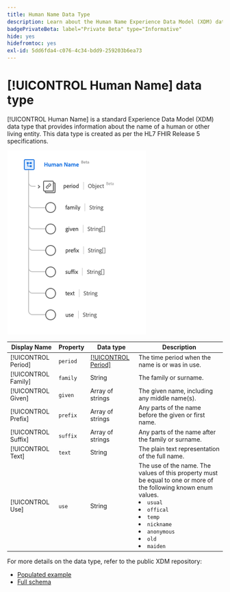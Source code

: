 ```yaml
---
title: Human Name Data Type
description: Learn about the Human Name Experience Data Model (XDM) data type.
badgePrivateBeta: label="Private Beta" type="Informative"
hide: yes
hidefromtoc: yes
exl-id: 5dd6fda4-c076-4c34-bdd9-259203b6ea73
---
```

# [!UICONTROL Human Name] data type

[!UICONTROL Human Name] is a standard Experience Data Model (XDM) data type that provides information about the name of a human or other living entity. This data type is created as per the HL7 FHIR Release 5 specifications.

![Human Name data type structure](../../../images/healthcare/data-types/human-name.png)

| Display Name | Property | Data type | Description |
| --- | --- | --- | --- |
| [!UICONTROL Period] | `period` | [[!UICONTROL Period]](../data-types/period.md) | The time period when the name is or was in use. |
| [!UICONTROL Family] | `family` | String | The family or surname. |
| [!UICONTROL Given] | `given` | Array of strings | The given name, including any middle name(s). |
| [!UICONTROL Prefix] | `prefix` | Array of strings | Any parts of the name before the given or first name. |
| [!UICONTROL Suffix] | `suffix` | Array of strings | Any parts of the name after the family or surname. |
| [!UICONTROL Text] | `text` | String | The plain text representation of the full name. |
| [!UICONTROL Use] | `use` | String | The use of the name. The values of this property must be equal to one or more of the following known enum values. <li> `usual` </li> <li> `offical` </li> <li> `temp` </li> <li> `nickname` </li> <li> `anonymous` </li> <li> `old` </li> <li> `maiden` </li>|

For more details on the data type, refer to the public XDM repository:

* [Populated example](https://github.com/adobe/xdm/blob/master/extensions/industry/healthcare/fhir/datatypes/humanname.example.1.json)
* [Full schema](https://github.com/adobe/xdm/blob/master/extensions/industry/healthcare/fhir/datatypes/humanname.schema.json)
